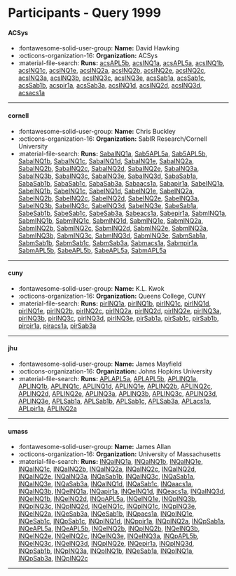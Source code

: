 # Participants - Query 1999 

#### ACSys 
 - :fontawesome-solid-user-group: **Name:** David Hawking 
 - :octicons-organization-16: **Organization:** ACSys 
 - :material-file-search: **Runs:** [acsAPL5b](./runs.md#acsapl5b), [acsINQ1a](./runs.md#acsinq1a), [acsAPL5a](./runs.md#acsapl5a), [acsINQ1b](./runs.md#acsinq1b), [acsINQ1c](./runs.md#acsinq1c), [acsINQ1e](./runs.md#acsinq1e), [acsINQ2a](./runs.md#acsinq2a), [acsINQ2b](./runs.md#acsinq2b), [acsINQ2e](./runs.md#acsinq2e), [acsINQ2c](./runs.md#acsinq2c), [acsINQ3a](./runs.md#acsinq3a), [acsINQ3b](./runs.md#acsinq3b), [acsINQ3c](./runs.md#acsinq3c), [acsINQ3e](./runs.md#acsinq3e), [acsSab1a](./runs.md#acssab1a), [acsSab1c](./runs.md#acssab1c), [acsSab1b](./runs.md#acssab1b), [acspir1a](./runs.md#acspir1a), [acsSab3a](./runs.md#acssab3a), [acsINQ1d](./runs.md#acsinq1d), [acsINQ2d](./runs.md#acsinq2d), [acsINQ3d](./runs.md#acsinq3d), [acsacs1a](./runs.md#acsacs1a) 

---
#### cornell 
 - :fontawesome-solid-user-group: **Name:** Chris Buckley 
 - :octicons-organization-16: **Organization:** SabIR Research/Cornell University 
 - :material-file-search: **Runs:** [SabaINQ1a](./runs.md#sabainq1a), [Sab5APL5a](./runs.md#sab5apl5a), [Sab5APL5b](./runs.md#sab5apl5b), [SabaINQ1b](./runs.md#sabainq1b), [SabaINQ1c](./runs.md#sabainq1c), [SabaINQ1d](./runs.md#sabainq1d), [SabaINQ1e](./runs.md#sabainq1e), [SabaINQ2a](./runs.md#sabainq2a), [SabaINQ2b](./runs.md#sabainq2b), [SabaINQ2c](./runs.md#sabainq2c), [SabaINQ2d](./runs.md#sabainq2d), [SabaINQ2e](./runs.md#sabainq2e), [SabaINQ3a](./runs.md#sabainq3a), [SabaINQ3b](./runs.md#sabainq3b), [SabaINQ3c](./runs.md#sabainq3c), [SabaINQ3e](./runs.md#sabainq3e), [SabaINQ3d](./runs.md#sabainq3d), [SabaSab1a](./runs.md#sabasab1a), [SabaSab1b](./runs.md#sabasab1b), [SabaSab1c](./runs.md#sabasab1c), [SabaSab3a](./runs.md#sabasab3a), [Sabaacs1a](./runs.md#sabaacs1a), [Sabapir1a](./runs.md#sabapir1a), [SabeINQ1a](./runs.md#sabeinq1a), [SabeINQ1b](./runs.md#sabeinq1b), [SabeINQ1c](./runs.md#sabeinq1c), [SabeINQ1d](./runs.md#sabeinq1d), [SabeINQ1e](./runs.md#sabeinq1e), [SabeINQ2a](./runs.md#sabeinq2a), [SabeINQ2b](./runs.md#sabeinq2b), [SabeINQ2c](./runs.md#sabeinq2c), [SabeINQ2d](./runs.md#sabeinq2d), [SabeINQ2e](./runs.md#sabeinq2e), [SabeINQ3a](./runs.md#sabeinq3a), [SabeINQ3b](./runs.md#sabeinq3b), [SabeINQ3c](./runs.md#sabeinq3c), [SabeINQ3d](./runs.md#sabeinq3d), [SabeINQ3e](./runs.md#sabeinq3e), [SabeSab1a](./runs.md#sabesab1a), [SabeSab1b](./runs.md#sabesab1b), [SabeSab1c](./runs.md#sabesab1c), [SabeSab3a](./runs.md#sabesab3a), [Sabeacs1a](./runs.md#sabeacs1a), [Sabepir1a](./runs.md#sabepir1a), [SabmINQ1a](./runs.md#sabminq1a), [SabmINQ1b](./runs.md#sabminq1b), [SabmINQ1c](./runs.md#sabminq1c), [SabmINQ1d](./runs.md#sabminq1d), [SabmINQ1e](./runs.md#sabminq1e), [SabmINQ2a](./runs.md#sabminq2a), [SabmINQ2b](./runs.md#sabminq2b), [SabmINQ2c](./runs.md#sabminq2c), [SabmINQ2d](./runs.md#sabminq2d), [SabmINQ2e](./runs.md#sabminq2e), [SabmINQ3a](./runs.md#sabminq3a), [SabmINQ3b](./runs.md#sabminq3b), [SabmINQ3c](./runs.md#sabminq3c), [SabmINQ3d](./runs.md#sabminq3d), [SabmINQ3e](./runs.md#sabminq3e), [SabmSab1a](./runs.md#sabmsab1a), [SabmSab1b](./runs.md#sabmsab1b), [SabmSab1c](./runs.md#sabmsab1c), [SabmSab3a](./runs.md#sabmsab3a), [Sabmacs1a](./runs.md#sabmacs1a), [Sabmpir1a](./runs.md#sabmpir1a), [SabmAPL5b](./runs.md#sabmapl5b), [SabeAPL5b](./runs.md#sabeapl5b), [SabeAPL5a](./runs.md#sabeapl5a), [SabmAPL5a](./runs.md#sabmapl5a) 

---
#### cuny 
 - :fontawesome-solid-user-group: **Name:** K.L. Kwok 
 - :octicons-organization-16: **Organization:** Queens College, CUNY 
 - :material-file-search: **Runs:** [pirINQ1a](./runs.md#pirinq1a), [pirINQ1b](./runs.md#pirinq1b), [pirINQ1c](./runs.md#pirinq1c), [pirINQ1d](./runs.md#pirinq1d), [pirINQ1e](./runs.md#pirinq1e), [pirINQ2b](./runs.md#pirinq2b), [pirINQ2c](./runs.md#pirinq2c), [pirINQ2a](./runs.md#pirinq2a), [pirINQ2d](./runs.md#pirinq2d), [pirINQ2e](./runs.md#pirinq2e), [pirINQ3a](./runs.md#pirinq3a), [pirINQ3b](./runs.md#pirinq3b), [pirINQ3c](./runs.md#pirinq3c), [pirINQ3d](./runs.md#pirinq3d), [pirINQ3e](./runs.md#pirinq3e), [pirSab1a](./runs.md#pirsab1a), [pirSab1c](./runs.md#pirsab1c), [pirSab1b](./runs.md#pirsab1b), [pirpir1a](./runs.md#pirpir1a), [piracs1a](./runs.md#piracs1a), [pirSab3a](./runs.md#pirsab3a) 

---
#### jhu 
 - :fontawesome-solid-user-group: **Name:** James Mayfield 
 - :octicons-organization-16: **Organization:** Johns Hopkins University 
 - :material-file-search: **Runs:** [APLAPL5a](./runs.md#aplapl5a), [APLAPL5b](./runs.md#aplapl5b), [APLINQ1a](./runs.md#aplinq1a), [APLINQ1b](./runs.md#aplinq1b), [APLINQ1c](./runs.md#aplinq1c), [APLINQ1d](./runs.md#aplinq1d), [APLINQ1e](./runs.md#aplinq1e), [APLINQ2b](./runs.md#aplinq2b), [APLINQ2c](./runs.md#aplinq2c), [APLINQ2d](./runs.md#aplinq2d), [APLINQ2e](./runs.md#aplinq2e), [APLINQ3a](./runs.md#aplinq3a), [APLINQ3b](./runs.md#aplinq3b), [APLINQ3c](./runs.md#aplinq3c), [APLINQ3d](./runs.md#aplinq3d), [APLINQ3e](./runs.md#aplinq3e), [APLSab1a](./runs.md#aplsab1a), [APLSab1b](./runs.md#aplsab1b), [APLSab1c](./runs.md#aplsab1c), [APLSab3a](./runs.md#aplsab3a), [APLacs1a](./runs.md#aplacs1a), [APLpir1a](./runs.md#aplpir1a), [APLINQ2a](./runs.md#aplinq2a) 

---
#### umass 
 - :fontawesome-solid-user-group: **Name:** James Allan 
 - :octicons-organization-16: **Organization:** University of Massachusetts 
 - :material-file-search: **Runs:** [INQaINQ1a](./runs.md#inqainq1a), [INQaINQ1b](./runs.md#inqainq1b), [INQaINQ1e](./runs.md#inqainq1e), [INQaINQ1c](./runs.md#inqainq1c), [INQaINQ2b](./runs.md#inqainq2b), [INQaINQ2a](./runs.md#inqainq2a), [INQaINQ2c](./runs.md#inqainq2c), [INQaINQ2d](./runs.md#inqainq2d), [INQaINQ2e](./runs.md#inqainq2e), [INQaINQ3a](./runs.md#inqainq3a), [INQaSab1b](./runs.md#inqasab1b), [INQaINQ3c](./runs.md#inqainq3c), [INQaSab1a](./runs.md#inqasab1a), [INQaINQ3e](./runs.md#inqainq3e), [INQaSab3a](./runs.md#inqasab3a), [INQaINQ1d](./runs.md#inqainq1d), [INQaSab1c](./runs.md#inqasab1c), [INQaacs1a](./runs.md#inqaacs1a), [INQaINQ3b](./runs.md#inqainq3b), [INQeINQ1a](./runs.md#inqeinq1a), [INQapir1a](./runs.md#inqapir1a), [INQeINQ1d](./runs.md#inqeinq1d), [INQeacs1a](./runs.md#inqeacs1a), [INQaINQ3d](./runs.md#inqainq3d), [INQeINQ1b](./runs.md#inqeinq1b), [INQeINQ2d](./runs.md#inqeinq2d), [INQpAPL5a](./runs.md#inqpapl5a), [INQeINQ1e](./runs.md#inqeinq1e), [INQpINQ3b](./runs.md#inqpinq3b), [INQpINQ3c](./runs.md#inqpinq3c), [INQpINQ2d](./runs.md#inqpinq2d), [INQeINQ1c](./runs.md#inqeinq1c), [INQpINQ1c](./runs.md#inqpinq1c), [INQpINQ3e](./runs.md#inqpinq3e), [INQeINQ2a](./runs.md#inqeinq2a), [INQeSab3a](./runs.md#inqesab3a), [INQeSab1b](./runs.md#inqesab1b), [INQpacs1a](./runs.md#inqpacs1a), [INQpINQ1e](./runs.md#inqpinq1e), [INQeSab1c](./runs.md#inqesab1c), [INQpSab1c](./runs.md#inqpsab1c), [INQpINQ1d](./runs.md#inqpinq1d), [INQppir1a](./runs.md#inqppir1a), [INQpINQ2a](./runs.md#inqpinq2a), [INQpSab1a](./runs.md#inqpsab1a), [INQeAPL5a](./runs.md#inqeapl5a), [INQeAPL5b](./runs.md#inqeapl5b), [INQeINQ2b](./runs.md#inqeinq2b), [INQpINQ2b](./runs.md#inqpinq2b), [INQeINQ3b](./runs.md#inqeinq3b), [INQeINQ2e](./runs.md#inqeinq2e), [INQeINQ2c](./runs.md#inqeinq2c), [INQeINQ3e](./runs.md#inqeinq3e), [INQeINQ3a](./runs.md#inqeinq3a), [INQpAPL5b](./runs.md#inqpapl5b), [INQeINQ3c](./runs.md#inqeinq3c), [INQeINQ3d](./runs.md#inqeinq3d), [INQpINQ2e](./runs.md#inqpinq2e), [INQepir1a](./runs.md#inqepir1a), [INQpINQ3d](./runs.md#inqpinq3d), [INQpSab1b](./runs.md#inqpsab1b), [INQpINQ3a](./runs.md#inqpinq3a), [INQpINQ1b](./runs.md#inqpinq1b), [INQeSab1a](./runs.md#inqesab1a), [INQpINQ1a](./runs.md#inqpinq1a), [INQpSab3a](./runs.md#inqpsab3a), [INQpINQ2c](./runs.md#inqpinq2c) 

---
